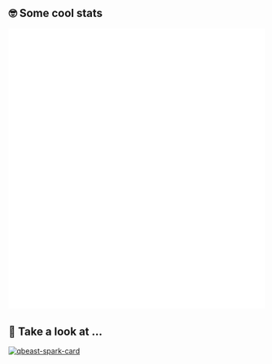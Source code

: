 ## 🤓 Some cool stats
![Metrics](/github-metrics.svg)

## 🔭 Take a look at ...
[![qbeast-spark-card](https://github-readme-stats-ten-iota-15.vercel.app/api/pin?username=Qbeast-io&repo=qbeast-spark&hide_border=true&bg_color=30,e96443,904e95&title_color=fff&text_color=fff)](https://github.com/Qbeast-io/qbeast-spark)

